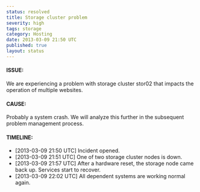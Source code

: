 ```yaml
---
status: resolved
title: Storage cluster problem
severity: high
tags: storage
category: Hosting
date: 2013-03-09 21:50 UTC
published: true
layout: status
---
```


#### ISSUE:

We are experiencing a problem with storage cluster stor02 that impacts the operation of multiple websites. 


#### CAUSE:

Probably a system crash. We will analyze this further in the subsequent problem management process.


#### TIMELINE:

* [2013-03-09 21:50 UTC] Incident opened. 
* [2013-03-09 21:51 UTC] One of two storage cluster nodes is down.
* [2013-03-09 21:57 UTC] After a hardware reset, the storage node came back up. Services start to recover.
* [2013-03-09 22:02 UTC] All dependent systems are working normal again.
